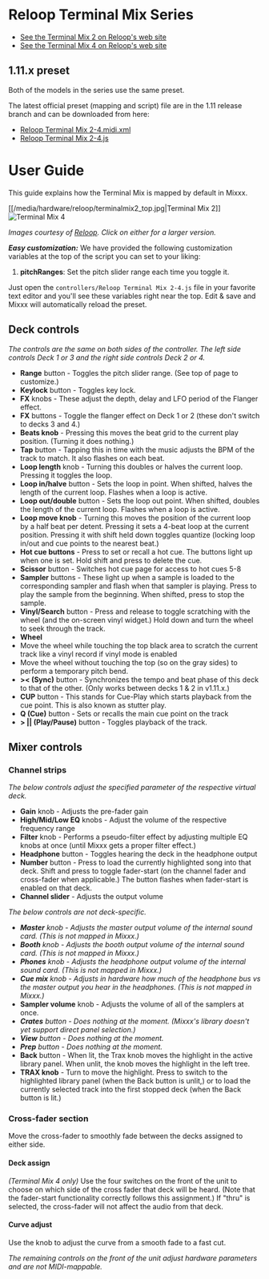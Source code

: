 # Reloop Terminal Mix Series

  - [See the Terminal Mix 2 on Reloop's web
    site](http://www.reloop.com/reloop-terminal-mix-2)
  - [See the Terminal Mix 4 on Reloop's web
    site](http://www.reloop.com/reloop-terminal-mix-4)

## 1.11.x preset

Both of the models in the series use the same preset.

The latest official preset (mapping and script) file are in the 1.11
release branch and can be downloaded from here:

  - [Reloop Terminal
    Mix 2-4.midi.xml](http://bazaar.launchpad.net/~mixxxdevelopers/mixxx/release-1.11.x/download/head:/reloopterminalmix4.m-20120608214706-htezt5mx6gyjoiav-1/Reloop%20TerminalMix4.midi.xml)
  - [Reloop Terminal
    Mix 2-4.js](http://bazaar.launchpad.net/~mixxxdevelopers/mixxx/release-1.11.x/download/head:/reloopterminalmix4.j-20120608214709-j23k072oly9sgz8s-1/Reloop%20TerminalMix4.js)

# User Guide

This guide explains how the Terminal Mix is mapped by default in Mixxx.

[[/media/hardware/reloop/terminalmix2_top.jpg|Terminal Mix 2]] ![Terminal Mix
4](/hardware/reloop/terminalmix4_top.jpg)

*Images courtesy of [Reloop](http://www.reloop.com/). Click on either
for a larger version.*

***Easy customization:*** We have provided the following customization
variables at the top of the script you can set to your liking:

1.  **pitchRanges**: Set the pitch slider range each time you toggle it.

Just open the `controllers/Reloop Terminal Mix 2-4.js` file in your
favorite text editor and you'll see these variables right near the top.
Edit & save and Mixxx will automatically reload the preset.

## Deck controls

*The controls are the same on both sides of the controller. The left
side controls Deck 1 or 3 and the right side controls Deck 2 or 4.*

  - **Range** button - Toggles the pitch slider range. (See top of page
    to customize.)
  - **Keylock** button - Toggles key lock.
  - **FX** knobs - These adjust the depth, delay and LFO period of the
    Flanger effect.
  - **FX** buttons - Toggle the flanger effect on Deck 1 or 2 (these
    don't switch to decks 3 and 4.)
  - **Beats knob** - Pressing this moves the beat grid to the current
    play position. (Turning it does nothing.)
  - **Tap** button - Tapping this in time with the music adjusts the BPM
    of the track to match. It also flashes on each beat.
  - **Loop length** knob - Turning this doubles or halves the current
    loop. Pressing it toggles the loop.
  - **Loop in/halve** button - Sets the loop in point. When shifted,
    halves the length of the current loop. Flashes when a loop is
    active.
  - **Loop out/double** button - Sets the loop out point. When shifted,
    doubles the length of the current loop. Flashes when a loop is
    active.
  - **Loop move knob** - Turning this moves the position of the current
    loop by a half beat per detent. Pressing it sets a 4-beat loop at
    the current position. Pressing it with shift held down toggles
    quantize (locking loop in/out and cue points to the nearest beat.)
  - **Hot cue buttons** - Press to set or recall a hot cue. The buttons
    light up when one is set. Hold shift and press to delete the cue.
  - **Scissor** button - Switches hot cue page for access to hot cues
    5-8
  - **Sampler** buttons - These light up when a sample is loaded to the
    corresponding sampler and flash when that sampler is playing. Press
    to play the sample from the beginning. When shifted, press to stop
    the sample.
  - **Vinyl/Search** button - Press and release to toggle scratching
    with the wheel (and the on-screen vinyl widget.) Hold down and turn
    the wheel to seek through the track.
  - **Wheel**
  - Move the wheel while touching the top black area to scratch the
    current track like a vinyl record if vinyl mode is enabled
  - Move the wheel without touching the top (so on the gray sides) to
    perform a temporary pitch bend.
  - **\>\< (Sync)** button - Synchronizes the tempo and beat phase of
    this deck to that of the other. (Only works between decks 1 & 2 in
    v1.11.x.)
  - **CUP** button - This stands for Cue-Play which starts playback from
    the cue point. This is also known as stutter play.
  - **Q (Cue)** button - Sets or recalls the main cue point on the track
  - **\> || (Play/Pause)** button - Toggles playback of the track.

## Mixer controls

### Channel strips

*The below controls adjust the specified parameter of the respective
virtual deck.*

  - **Gain** knob - Adjusts the pre-fader gain
  - **High/Mid/Low EQ** knobs - Adjust the volume of the respective
    frequency range
  - **Filter** knob - Performs a pseudo-filter effect by adjusting
    multiple EQ knobs at once (until Mixxx gets a proper filter effect.)
  - **Headphone** button - Toggles hearing the deck in the headphone
    output
  - **Number** button - Press to load the currently highlighted song
    into that deck. Shift and press to toggle fader-start (on the
    channel fader and cross-fader when applicable.) The button flashes
    when fader-start is enabled on that deck.
  - **Channel slider** - Adjusts the output volume

*The below controls are not deck-specific.*

  - ***Master** knob - Adjusts the master output volume of the internal
    sound card. (This is not mapped in Mixxx.)*
  - ***Booth** knob - Adjusts the booth output volume of the internal
    sound card. (This is not mapped in Mixxx.)*
  - ***Phones** knob - Adjusts the headphone output volume of the
    internal sound card. (This is not mapped in Mixxx.)*
  - ***Cue mix** knob - Adjusts in hardware how much of the headphone
    bus vs the master output you hear in the headphones. (This is not
    mapped in Mixxx.)*
  - **Sampler volume** knob - Adjusts the volume of all of the samplers
    at once.
  - ***Crates** button - Does nothing at the moment. (Mixxx's library
    doesn't yet support direct panel selection.)*
  - ***View** button - Does nothing at the moment.*
  - ***Prep** button - Does nothing at the moment.*
  - **Back** button - When lit, the Trax knob moves the highlight in the
    active library panel. When unlit, the knob moves the highlight in
    the left tree.
  - **TRAX knob** - Turn to move the highlight. Press to switch to the
    highlighted library panel (when the Back button is unlit,) or to
    load the currently selected track into the first stopped deck (when
    the Back button is lit.)

### Cross-fader section

Move the cross-fader to smoothly fade between the decks assigned to
either side.

#### Deck assign

*(Terminal Mix 4 only)* Use the four switches on the front of the unit
to choose on which side of the cross fader that deck will be heard.
(Note that the fader-start functionality correctly follows this
assignment.) If "thru" is selected, the cross-fader will not affect the
audio from that deck.

#### Curve adjust

Use the knob to adjust the curve from a smooth fade to a fast cut.

*The remaining controls on the front of the unit adjust hardware
parameters and are not MIDI-mappable.*
